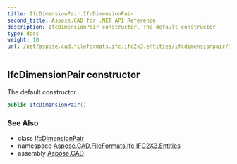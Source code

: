 ```yaml
---
title: IfcDimensionPair.IfcDimensionPair
second_title: Aspose.CAD for .NET API Reference
description: IfcDimensionPair constructor. The default constructor
type: docs
weight: 10
url: /net/aspose.cad.fileformats.ifc.ifc2x3.entities/ifcdimensionpair/ifcdimensionpair/
---
```

## IfcDimensionPair constructor

The default constructor.

```csharp
public IfcDimensionPair()
```

### See Also

* class [IfcDimensionPair](../)
* namespace [Aspose.CAD.FileFormats.Ifc.IFC2X3.Entities](../../ifcdimensionpair/)
* assembly [Aspose.CAD](../../../)


